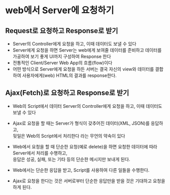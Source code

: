 # web에서 Server에 요청하기

## Request로 요청하고 Response로 받기
* Server의 Controller에게 요청을 하고, 이때 데이터도 보낼 수 있다
* Server에게 요청을 하면 Server는 web에게 보여줄 데이터를 준비하고
데이터를 가공하여 보기 좋게 UI까지 구성하여 Response 한다
* 전통적인 Client/Server Web App의 흐름(flow)이다
* 어떤 방식으로 Server에게 요청을 하든 서버는 결국 자신의 view와 데이터를 결합하여 사용자에게(web) HTML의 결과를 response한다.

## Ajax(Fetch)로 요청하고 Response로 받기
* Web의 Script에서 데이터 Server의 Controller에게 요청을 하고, 이때 데이터도 보낼 수 있다
* Ajax로 요청을 할 때는 Server가 형식이 갖추어진 데이터(XML, JSON)를 응답하고,  
뒷일은 Web의 Script에서 처리한다 라는 무언의 약속이 있다

* Web에서 요청을 할 때 단순한 요청(예로 delete)을 하면 요청한 데이터에 따라 Server에서 처리를 수행하고,  
응답은 성공, 실패, 또는 기타 등의 단순한 메시지만 보내게 된다.

* Web에서는 단순한 응답을 받고, Script를 사용하여 다른 일들을 수행한다.

* Ajax로 요청을 한다는 것은 서버로부터 단순한 응답만을 받을 것은 기대하고 요청을 하게 된다.